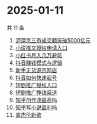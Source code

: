 # 2025-01-11

共 11 条

<!-- BEGIN ZHIHUSEARCH -->
<!-- 最后更新时间 Sat Jan 11 2025 23:10:22 GMT+0800 (China Standard Time) -->
1. [沪深京三市成交额突破5000亿元](https://www.zhihu.com/search?q=沪深京三市成交额突破5000亿元)
1. [小说推文授权申请入口](https://www.zhihu.com/search?q=小说推文授权申请入口)
1. [小红书月入几万避坑](https://www.zhihu.com/search?q=小红书月入几万避坑)
1. [抖音赚钱模式与逻辑](https://www.zhihu.com/search?q=抖音赚钱模式与逻辑)
1. [新手无货源开网店](https://www.zhihu.com/search?q=新手无货源开网店)
1. [抖音如何快速起号](https://www.zhihu.com/search?q=抖音如何快速起号)
1. [短剧推广授权入口](https://www.zhihu.com/search?q=短剧推广授权入口)
1. [短剧推广挣钱渠道](https://www.zhihu.com/search?q=短剧推广挣钱渠道)
1. [知乎创作收益高吗](https://www.zhihu.com/search?q=知乎创作收益高吗)
1. [知乎写小说盈利吗](https://www.zhihu.com/search?q=知乎写小说盈利吗)
1. [周杰伦新歌](https://www.zhihu.com/search?q=周杰伦新歌)
<!-- END ZHIHUSEARCH -->
